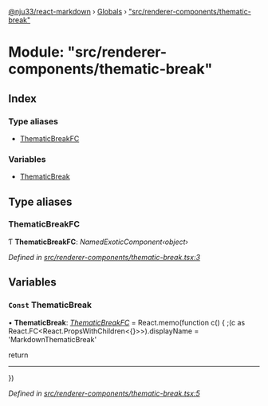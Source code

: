 [@nju33/react-markdown](../README.md) › [Globals](../globals.md) › ["src/renderer-components/thematic-break"](_src_renderer_components_thematic_break_.md)

# Module: "src/renderer-components/thematic-break"

## Index

### Type aliases

* [ThematicBreakFC](_src_renderer_components_thematic_break_.md#thematicbreakfc)

### Variables

* [ThematicBreak](_src_renderer_components_thematic_break_.md#const-thematicbreak)

## Type aliases

###  ThematicBreakFC

Ƭ **ThematicBreakFC**: *NamedExoticComponent‹object›*

*Defined in [src/renderer-components/thematic-break.tsx:3](https://github.com/nju33/react-markdown/blob/3861cd2/src/renderer-components/thematic-break.tsx#L3)*

## Variables

### `Const` ThematicBreak

• **ThematicBreak**: *[ThematicBreakFC](_src_renderer_components_thematic_break_.md#thematicbreakfc)* = React.memo(function c() {
  ;(c as React.FC<React.PropsWithChildren<{}>>).displayName =
    'MarkdownThematicBreak'

  return <hr className="md__thematic-break" />
})

*Defined in [src/renderer-components/thematic-break.tsx:5](https://github.com/nju33/react-markdown/blob/3861cd2/src/renderer-components/thematic-break.tsx#L5)*
